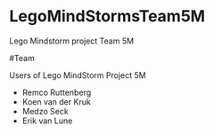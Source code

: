# LegoMindStormsTeam5M
Lego Mindstorm project Team 5M

#Team 

Users of Lego MindStorm Project 5M
+ Remco Ruttenberg
+ Koen van der Kruk
+ Medzo Seck
+ Erik van Lune
